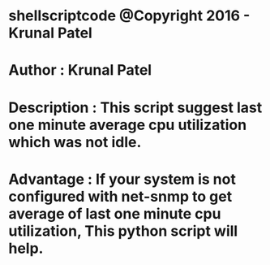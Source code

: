 # shellscriptcode @Copyright 2016 - Krunal Patel
# Author : Krunal Patel
# Description : This script suggest last one minute average cpu utilization which was not idle.
# Advantage : If your system is not configured with net-snmp to get average of last one minute cpu utilization, This python script will help.
